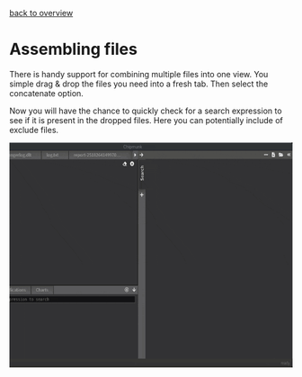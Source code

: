 [back to overview](README.md)
# Assembling files

There is handy support for combining multiple files into one view. You simple drag & drop the files you need into a fresh tab. Then select the concatenate option.

Now you will have the chance to quickly check for a search expression to see if it is present in the dropped files. Here you can potentially include of exclude files.


<img src="assets/concat.gif" width="700" height="400">

